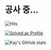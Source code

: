 # 공사 중...
![Hits](https://hits.seeyoufarm.com/api/count/incr/badge.svg?url=https%3A%2F%2Fgithub.com%2Fn-C-kay&count_bg=%23FF0010&title_bg=%23000000&icon=github.svg&icon_color=%23FFFFFF&title=hits&edge_flat=false)

[![Solved.ac Profile](http://mazassumnida.wtf/api/v2/generate_badge?boj=bllacovvqso)](https://solved.ac/bllacovvqso/)

![Kay's GitHub stats](https://github-readme-stats.vercel.app/api?username=n-C-kay&show_icons=true&hide=stars,prs,issues&theme=ambient_gradient)
